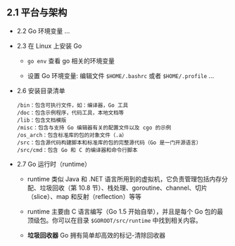 ## 2.1 平台与架构
* 2.2 Go 环境变量
    ...


* 2.3 在 Linux 上安装 Go
    * `go env` 查看 go 相关的环境变量

    * 设置 Go 环境变量: 编辑文件 `$HOME/.bashrc` 或者 `$HOME/.profile` ...


* 2.6 安装目录清单
    ```
    /bin：包含可执行文件，如：编译器，Go 工具
    /doc：包含示例程序，代码工具，本地文档等
    /lib：包含文档模版
    /misc：包含与支持 Go 编辑器有关的配置文件以及 cgo 的示例
    /os_arch：包含标准库的包的对象文件（.a）
    /src：包含源代码构建脚本和标准库的包的完整源代码（Go 是一门开源语言）
    /src/cmd：包含 Go 和 C 的编译器和命令行脚本
    ```


* 2.7 Go 运行时（runtime）
    * runtime 类似 Java 和 .NET 语言所用到的虚拟机，它负责管理包括内存分配、垃圾回收（第 10.8 节）、栈处理、goroutine、channel、切片（slice）、map 和反射（reflection）等等

    * runtime 主要由 C 语言编写（Go 1.5 开始自举），并且是每个 Go 包的最顶级包。你可以在目录 `$GOROOT/src/runtime` 中找到相关内容。

    * __垃圾回收器__ Go 拥有简单却高效的标记-清除回收器
    